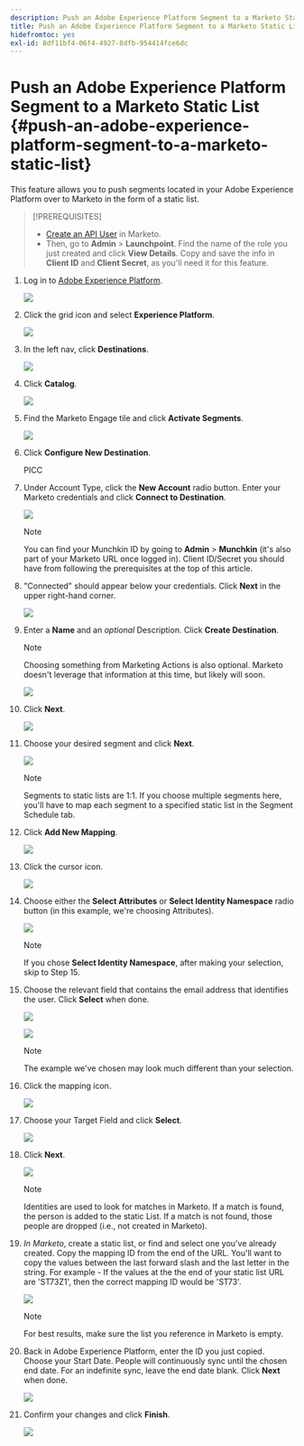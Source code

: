 ```yaml
---
description: Push an Adobe Experience Platform Segment to a Marketo Static List - Marketo Docs - Product Documentation
title: Push an Adobe Experience Platform Segment to a Marketo Static List
hidefromtoc: yes
exl-id: 8df11bf4-06f4-4927-8dfb-954414fce6dc
---
```

# Push an Adobe Experience Platform Segment to a Marketo Static List {#push-an-adobe-experience-platform-segment-to-a-marketo-static-list}

This feature allows you to push segments located in your Adobe Experience Platform over to Marketo in the form of a static list.

>[!PREREQUISITES]
>
>* [Create an API User](/help/marketo/product-docs/administration/users-and-roles/create-an-api-only-user.md) in Marketo.
>* Then, go to **Admin** > **Launchpoint**. Find the name of the role you just created and click **View Details**. Copy and save the info in **Client ID** and **Client Secret**, as you'll need it for this feature.

1. Log in to [Adobe Experience Platform](https://experience.adobe.com/).

   ![](assets/push-an-adobe-experience-platform-segment-to-a-marketo-static-list-1.png)

1. Click the grid icon and select **Experience Platform**.

   ![](assets/push-an-adobe-experience-platform-segment-to-a-marketo-static-list-2.png)

1. In the left nav, click **Destinations**.

   ![](assets/push-an-adobe-experience-platform-segment-to-a-marketo-static-list-3.png)

1. Click **Catalog**.

   ![](assets/push-an-adobe-experience-platform-segment-to-a-marketo-static-list-4.png)

1. Find the Marketo Engage tile and click **Activate Segments**.

   ![](assets/push-an-adobe-experience-platform-segment-to-a-marketo-static-list-5.png)

1. Click **Configure New Destination**.

   PICC

1. Under Account Type, click the **New Account** radio button. Enter your Marketo credentials and click **Connect to Destination**.

   ![](assets/push-an-adobe-experience-platform-segment-to-a-marketo-static-list-6.png)

   >[!NOTE]
   >
   >You can find your Munchkin ID by going to **Admin** > **Munchkin** (it's also part of your Marketo URL once logged in). Client ID/Secret you should have from following the prerequisites at the top of this article.

1. "Connected" should appear below your credentials. Click **Next** in the upper right-hand corner.

   ![](assets/push-an-adobe-experience-platform-segment-to-a-marketo-static-list-7.png)

1. Enter a **Name** and an _optional_ Description. Click **Create Destination**.

   >[!NOTE]
   >
   >Choosing something from Marketing Actions is also optional. Marketo doesn't leverage that information at this time, but likely will soon.

   ![](assets/push-an-adobe-experience-platform-segment-to-a-marketo-static-list-8.png)

1. Click **Next**.

   ![](assets/push-an-adobe-experience-platform-segment-to-a-marketo-static-list-9.png)

1. Choose your desired segment and click **Next**.

   ![](assets/push-an-adobe-experience-platform-segment-to-a-marketo-static-list-10.png)

   >[!NOTE]
   >
   >Segments to static lists are 1:1. If you choose multiple segments here, you'll have to map each segment to a specified static list in the Segment Schedule tab.

1. Click **Add New Mapping**.

   ![](assets/push-an-adobe-experience-platform-segment-to-a-marketo-static-list-11.png)

1. Click the cursor icon.

   ![](assets/push-an-adobe-experience-platform-segment-to-a-marketo-static-list-12.png)

1. Choose either the **Select Attributes** or **Select Identity Namespace** radio button (in this example, we're choosing Attributes).

   ![](assets/push-an-adobe-experience-platform-segment-to-a-marketo-static-list-13.png)

   >[!NOTE]
   >
   >If you chose **Select Identity Namespace**, after making your selection, skip to Step 15.

1. Choose the relevant field that contains the email address that identifies the user. Click **Select** when done.

   ![](assets/push-an-adobe-experience-platform-segment-to-a-marketo-static-list-14.png)

   ![](assets/push-an-adobe-experience-platform-segment-to-a-marketo-static-list-15.png)

   >[!NOTE]
   >
   >The example we've chosen may look much different than your selection.

1. Click the mapping icon.

   ![](assets/push-an-adobe-experience-platform-segment-to-a-marketo-static-list-16.png)

1. Choose your Target Field and click **Select**.

   ![](assets/push-an-adobe-experience-platform-segment-to-a-marketo-static-list-17.png)

1. Click **Next**.

   ![](assets/push-an-adobe-experience-platform-segment-to-a-marketo-static-list-18.png)

   >[!NOTE]
   >
   >Identities are used to look for matches in Marketo. If a match is found, the person is added to the static List. If a match is not found, those people are dropped (i.e., not created in Marketo).

1. _In Marketo_, create a static list, or find and select one you've already created. Copy the mapping ID from the end of the URL. You'll want to copy the values between the last forward slash and the last letter in the string. For example - If the values at the the end of your static list URL are 'ST73Z1', then the correct mapping ID would be 'ST73'.

   ![](assets/push-an-adobe-experience-platform-segment-to-a-marketo-static-list-19.png)

   >[!NOTE]
   >
   >For best results, make sure the list you reference in Marketo is empty.

1. Back in Adobe Experience Platform, enter the ID you just copied. Choose your Start Date. People will continuously sync until the chosen end date. For an indefinite sync, leave the end date blank. Click **Next** when done.

   ![](assets/push-an-adobe-experience-platform-segment-to-a-marketo-static-list-20.png)

1. Confirm your changes and click **Finish**.

   ![](assets/push-an-adobe-experience-platform-segment-to-a-marketo-static-list-21.png)

